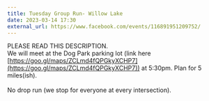 ```yaml
---
title: Tuesday Group Run- Willow Lake
date: 2023-03-14 17:30
external_url: https://www.facebook.com/events/116891951209752/
---
```

PLEASE READ THIS DESCRIPTION. <br>
  We will meet at the Dog Park parking lot (link here [https://goo.gl/maps/ZCLmd4fQPGkyXCHP7](https://goo.gl/maps/ZCLmd4fQPGkyXCHP7)) at 5&#58;30pm. Plan for 5 miles(ish).<br>
  <br>
  No drop run (we stop for everyone at every intersection). <br>
  <br>
  <br>
  <br>
  
